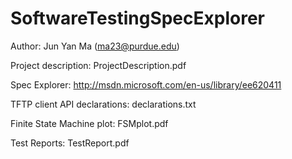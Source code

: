 SoftwareTestingSpecExplorer
===========================

Author: Jun Yan Ma (ma23@purdue.edu)

Project description: ProjectDescription.pdf

Spec Explorer: http://msdn.microsoft.com/en-us/library/ee620411

TFTP client API declarations: declarations.txt

Finite State Machine plot: FSMplot.pdf

Test Reports: TestReport.pdf